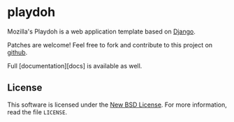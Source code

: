 playdoh
=======

Mozilla's Playdoh is a web application template based on [Django][django].

Patches are welcome! Feel free to fork and contribute to this project on
[github][gh-playdoh].

Full [documentation][docs] is available as well.


[django]: http://www.djangoproject.com/
[gh-playdoh]: https://github.com/mozilla/playdoh
[read the docs]: http://playdoh.rtfd.org/  
[docs source]:  https://github.com/mozilla/playdoh-docs


License
-------
This software is licensed under the [New BSD License][BSD]. For more
information, read the file ``LICENSE``.

[BSD]: http://creativecommons.org/licenses/BSD/

